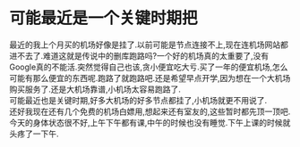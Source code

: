# 可能最近是一个关键时期把

最近的我上个月买的机场好像是挂了.以前可能是节点连接不上,现在连机场网站都进不去了.难道这就是传说中的删库跑路吗?一个好的机场真的太重要了,没有Google真的不能活.突然觉得自己也该,贪小便宜吃大亏.买了一年的便宜机场,怎么可能有那么便宜的东西呢.跑路了就跑路吧.还是希望早点开学,因为想在一个大机场购买服务了.还是大机场靠谱,小机场太容易跑路了.  
可能最近也是关键时期,好多大机场的好多节点都挂了,小机场就更不用说了.  
还好我现在还有几个免费的机场白嫖用,想起来还有室友的,这些暂时都先顶一顶吧.  
今天的身体状态很不好,上午下午都有课,中午的时候也没有睡觉.下午上课的时候就头疼了一下午.
